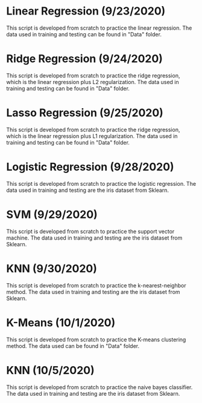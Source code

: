 # Linear Regression (9/23/2020)
This script is developed from scratch to practice the linear regression.
The data used in training and testing can be found in "Data" folder.

# Ridge Regression (9/24/2020)
This script is developed from scratch to practice the ridge regression,
which is the linear regression plus L2 regularization.
The data used in training and testing can be found in "Data" folder.

# Lasso Regression (9/25/2020)
This script is developed from scratch to practice the ridge regression,
which is the linear regression plus L1 regularization.
The data used in training and testing can be found in "Data" folder.

# Logistic Regression (9/28/2020)
This script is developed from scratch to practice the logistic regression.
The data used in training and testing are the iris dataset from Sklearn.

# SVM (9/29/2020)
This script is developed from scratch to practice the support vector machine.
The data used in training and testing are the iris dataset from Sklearn.

# KNN (9/30/2020)
This script is developed from scratch to practice the k-nearest-neighbor method.
The data used in training and testing are the iris dataset from Sklearn.

# K-Means (10/1/2020)
This script is developed from scratch to practice the K-means clustering method.
The data used can be found in "Data" folder.

# KNN (10/5/2020)
This script is developed from scratch to practice the naive bayes classifier.
The data used in training and testing are the iris dataset from Sklearn.
